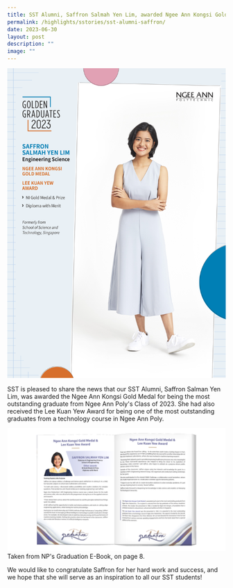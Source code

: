 ```yaml
---
title: SST Alumni, Saffron Salmah Yen Lim, awarded Ngee Ann Kongsi Gold Medal
permalink: /highlights/sstories/sst-alumni-saffron/
date: 2023-06-30
layout: post
description: ""
image: ""
---
```

![](/images/saffron%20salmah%20yen%20lim-2.png)

SST is pleased to share the news that our SST Alumni, Saffron Salman Yen Lim, was awarded the Ngee Ann Kongsi Gold Medal for being the most outstanding graduate from Ngee Ann Poly's Class of 2023. She had also received the Lee Kuan Yew Award for being one of the most outstanding graduates from a technology course in Ngee Ann Poly. 

![](/images/saffron%20np.png) Taken from NP's Graduation E-Book, on page 8.

We would like to congratulate Saffron for her hard work and success, and we hope that she will serve as an inspiration to all our SST students!